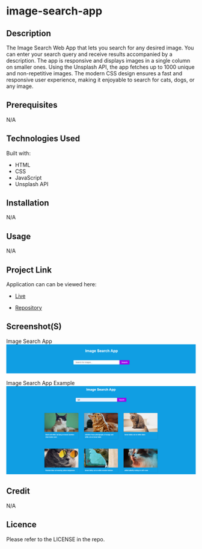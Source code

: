 # image-search-app

## Description
The Image Search Web App that lets you search for any desired image. You can enter your search query and receive results accompanied by a description. The app is responsive and displays images in a single column on smaller ones. Using the Unsplash API, the app fetches up to 1000 unique and non-repetitive images. The modern CSS design ensures a fast and responsive user experience, making it enjoyable to search for cats, dogs, or any image.

## Prerequisites
N/A

## Technologies Used
Built with:
* HTML
* CSS
* JavaScript
* Unsplash API

## Installation
N/A

## Usage
N/A

## Project Link
Application can can be viewed here: 
* [Live](https://yvonnesarah.github.io/image-search-app/)

* [Repository](https://github.com/yvonnesarah/image-search-app)

## Screenshot(S)
Image Search App
![Screenshot](assets/images/image-search.png "Image Search App")

Image Search App Example
![Screenshot](assets/images/image-search-example.png "Image Search App Example")

## Credit
N/A

## Licence
Please refer to the LICENSE in the repo.